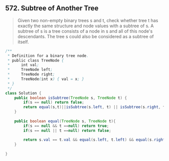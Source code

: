 ## 572. Subtree of Another Tree

> Given two non-empty binary trees s and t, check whether tree t has exactly the same structure and node values with a subtree of s. A subtree of s is a tree consists of a node in s and all of this node's descendants. The tree s could also be considered as a subtree of itself.

```java
/**
 * Definition for a binary tree node.
 * public class TreeNode {
 *     int val;
 *     TreeNode left;
 *     TreeNode right;
 *     TreeNode(int x) { val = x; }
 * }
 */
class Solution {
    public boolean isSubtree(TreeNode s, TreeNode t) {
        if(s == null) return false;
        return equal(s,t)||isSubtree(s.left, t) || isSubtree(s.right, t);
    }
    
    public boolean equal(TreeNode s, TreeNode t){
        if(s == null && t ==null) return true;
        if(s == null || t ==null) return false;
        
        return s.val == t.val && equal(s.left, t.left) && equal(s.right, t.right);
    }
    
}
```